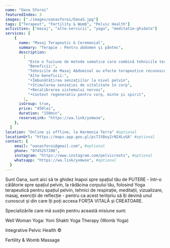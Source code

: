 ```yaml
---
name: "Oana Sforoi"
featuredIndex: 3
images: ["./images/oanasforoi/OanaS.jpg"]
tags: ["Terapeut", "Fertility & Womb", "Pelvic Health"]
activities: ["masaj", "alte-servicii", "yoga", "meditatie-ghidata"]
services: [
    {
      name: "Masaj Terapeutic & Ceremonial",
      summary: "Terapie : Pentru abdomen și pântec",
      description:
        [
          "Este o fuziune de metode somatice care combină tehnicile terapeutice pentru masajul abdominal, pelvin și al spatelui cu metode de bodywork care eliberează tensiunea din corp și minte alături de meditație, sunet și exerciții de vizualizare astfel încât să se simtă ca un dar pentru tine. Poate fi o ocazie de a te odihni în straturile profunde din interiorul tău - pentru a accesa ce are nevoie să se miște și să fie eliberat sau integrat - în special pentru că te va pune în contact cu puterea și energia din pântec.",
          "Beneficii:",
          "Tehnicile de Masaj Abdominal au efecte terapeutice recunoscute de a îmbunătăți funcția digestivă și de a susține sistemul endocrin pentru fertilitate și ameliorarea afecțiunilor asociate cu dezechilibre hormonale și afecțiunile asociate cu sistemul reproductiv. Poate fi benefic și ca parte din procesarea somatică a emoțiilor, recuperarea postpartum, vindecare după pierdere de sarcină sau avort, recuperare în perioadele de oboseală cronică sau pur și simplu ca o reconectare cu corpul și pântecul.",
          "Alte beneficii:",
          "•Îmbunătățirea senzațiilor la nivel pelvin",
          "•Stimularea senzației de vitalitate în corp",
          "•Recalibrarea sistemului nervos", 
          "•Context regenerativ pentru corp, minte și spirit",
        ],
      isGroup: true,
      price: "450lei",
      duration: "150min",
      reserveLink: "https://wa.link/yxmwse",
    },
  ]
location: "Online și offline, la Harmonia Terra" #optional
locationUrl: "https://maps.app.goo.gl/pc7JtBoy2rN24LvGA" #optional
contact: {
    email: "oanasforoi@gmail.com", #optional
    phone: "0745257208",
    instagram: "https://www.instagram.com/pelvicroots", #optional
    whatsapp: "https://wa.link/yxmwse", #optional
  }
---
```


Sunt Oana, sunt aici să te ghidez înapoi spre spațiul tău de PUTERE - într-o călătorie spre spațiul pelvin, la rădăcina corpului tău, folosind Yoga terapeutică pentru spațiul pelvin, tehnici de respirație, meditații, vizualizare, masaj, exerciții de reflecție - pentru ca acest teritoriu să îți devină unul cunoscut și din care îți poți accesa FORȚA VITALĂ și CREATOARE.

Specializările care mă susțin pentru această misiune sunt:

Well Woman Yoga: Yoni Shakti Yoga Therapy (Womb Yoga)

Integrative Pelvic Health ©

Fertility & Womb Massage
